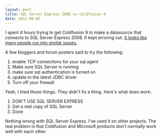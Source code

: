 ```yaml
---
layout: post
title: SQL Server Express 2008 vs Coldfusion 9
date: 2011-08-05
---
```


I spent 4 hours trying to get Coldfusion 9 to make a datasource that connects to SQL Server Express 2008.  It kept erroring out.  [It looks like many people run into similar issues.](http://www.google.com/search?rlz=1C1CHFX_enUS430US430&sourceid=chrome&ie=UTF-8&q=Coldfusion+9+to+make+a+datasource+to+connect+to+SQL+Server+Express+2008&safe=active)

A few bloggers and forum posters said to try the following:

1. enable TCP connections for your sql agent
2. Make sure SQL Server is running
3. make sure sql authentication is turned on
4. update to the latest JDBC driver
5. Turn off your firewall

Yeah, I tried those things.  They didn't fix a thing.  Here's what does work:

1. DON'T USE SQL SERVER EXPRESS
2. Get a real copy of SQL Server
3. Done

Nothing wrong with SQL Server Express.  I've used it on other projects.  The real problem is that Coldfusion and Microsoft products don't normally work well with each other.
